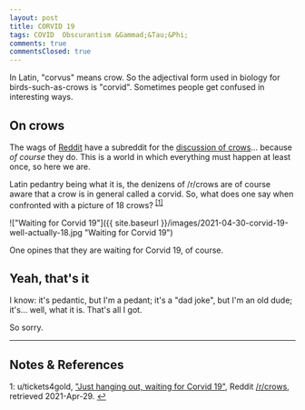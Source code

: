```yaml
---
layout: post
title: CORVID 19
tags: COVID  Obscurantism &Gammad;&Tau;&Phi;
comments: true
commentsClosed: true
---
```


In Latin, "corvus" means crow.  So the adjectival form used in biology for
birds-such-as-crows is "corvid".  Sometimes people get confused in interesting ways.  


## On crows  

The wags of [Reddit](https://www.reddit.com) have a subreddit for the 
[discussion of crows](https://www.reddit.com/r/crows/)&hellip;  because _of course_ they
do.  This is a world in which everything must happen at least once, so here we are.  

Latin pedantry being what it is, the denizens of /r/crows are of course aware that a crow
is in general called a corvid.  So, what does one say when confronted with a picture of 18
crows?  <sup id="fn1a">[[1]](#fn1)</sup>  

!["Waiting for Corvid 19"]({{ site.baseurl }}/images/2021-04-30-corvid-19-well-actually-18.jpg "Waiting for Corvid 19")

One opines that they are waiting for Corvid 19, of course.  


## Yeah, that's it  

I know: it's pedantic, but I'm a pedant; it's a "dad joke", but I'm an old dude;
it's&hellip; well, what it is.  That's all I got.  

So sorry.  

---

## Notes &amp; References  

<!--
<sup id="fn1a">[[1]](#fn1)</sup>
<a id="fn1">1</a>: [↩](#fn1a)  
-->

<a id="fn1">1</a>: u/tickets4gold, ["Just hanging out, waiting for Corvid 19"](https://www.reddit.com/r/crows/comments/gwvgxp/just_hanging_out_waiting_for_corvid_19/), Reddit [/r/crows](https://www.reddit.com/r/crows/), retrieved 2021-Apr-29. [↩](#fn1a)  
